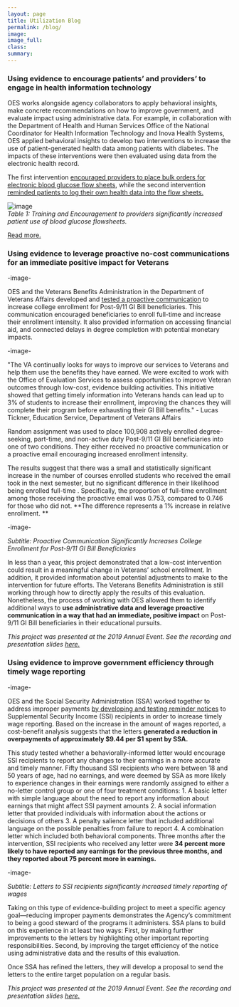 ```yaml
---
layout: page
title: Utilization Blog
permalink: /blog/
image:
image_full: 
class:
summary: 
---
```


### Using evidence to encourage patients’ and providers’ to engage in health information technology

OES works alongside agency collaborators to apply behavioral insights, make concrete recommendations on how to improve government, and evaluate impact using administrative data.
For example, in collaboration with the Department of Health and Human Services Office of the National Coordinator for Health Information Technology and Inova Health Systems, OES applied behavioral insights to develop two interventions to increase the use of patient-generated health data among patients with diabetes. The impacts of these interventions were then evaluated using data from the electronic health record. 

The first intervention <a href="https://oes.gsa.gov/projects/patient-health-data-provider-encouragement/">encouraged providers to place bulk orders for electronic blood glucose flow sheets</a>, while the second intervention  <a href="https://oes.gsa.gov/projects/patient-health-data-patient-reminders/">reminded patients to log their own health data into the flow sheets.</a>

![image](https://github.com/gsa-oes/office-of-evaluation-sciences/assets/img/project-images/blog1table1.png)
</br>
*Table 1: Training and Encouragement to providers significantly increased patient use of blood glucose flowsheets.*

<a href="https://oes.gsa.gov/blog/health-it-technology">Read more.</a>


### Using evidence to leverage proactive no-cost communications for an immediate positive impact for Veterans
-image-

OES and the Veterans Benefits Administration in the Department of Veterans Affairs developed and <a href="https://oes.gsa.gov/projects/gi-bill-proactive-communication/">tested a proactive communication</a> to increase college enrollment for Post-9/11 GI Bill beneficiaries. This communication encouraged beneficiaries to enroll full-time and increase their enrollment intensity. It also provided information on accessing financial aid, and connected delays in degree completion with potential monetary impacts. 

-image-

"The VA continually looks for ways to improve our services to Veterans and help them use the benefits they have earned.  We were excited to work with the Office of Evaluation Services to assess opportunities to improve Veteran outcomes through low-cost, evidence building activities.  This initiative showed that getting timely information into Veterans hands can lead up to 3% of students to increase their enrollment, improving the chances they will complete their program before exhausting their GI Bill benefits." - Lucas Tickner, Education Service, Department of Veterans Affairs

Random assignment was used to place 100,908 actively enrolled degree-seeking, part-time, and non-active duty Post-9/11 GI Bill beneficiaries into  one of two conditions. They either received no proactive communication or a proactive email encouraging increased enrollment intensity.  

The results suggest that there was a small and statistically significant increase in the number of courses enrolled students who received the email took in the next semester, but no significant difference in their likelihood being enrolled full-time . Specifically, the proportion of full-time enrollment among  those receiving the proactive email was 0.753, compared to 0.746 for those who did not. **The difference represents a 1% increase in relative enrollment. **

-image-

*Subtitle: Proactive Communication Significantly Increases College Enrollment for Post-9/11 GI Bill Beneficiaries*

In less than a year, this project demonstrated that a low-cost intervention could result in a meaningful change in Veterans’ school enrollment. In addition, it provided information about potential adjustments to make to the intervention for future efforts. The Veterans Benefits Administration is still working through how to directly apply the results of this evaluation. Nonetheless, the process of working with OES allowed them to identify additional ways to **use administrative data and leverage proactive communication in a way that had an immediate, positive impact** on Post-9/11 GI Bill beneficiaries in their educational pursuits.

*This project was presented at the 2019 Annual Event. See the recording and presentation slides <a href="https://oes.gsa.gov/2019annualevent/">here.</a>*








### Using evidence to improve government efficiency through timely wage reporting
-image-

OES and the Social Security Administration (SSA) worked together to address improper payments <a href="https://oes.gsa.gov/projects/ssi-wage-reporting/">by developing and testing reminder notices</a> to Supplemental Security Income (SSI) recipients in order to increase timely wage reporting. Based on the increase in the amount of wages reported, a cost-benefit analysis suggests that the letters **generated a reduction in overpayments of approximately $9.44 per $1 spent by SSA.**

This study tested whether a behaviorally-informed letter would encourage SSI recipients to report any changes to their earnings in a more accurate and timely manner. Fifty thousand SSI recipients who were between 18 and 50 years of age, had no earnings, and were deemed by SSA as more likely to experience changes in their earnings were randomly assigned to either a no-letter control group or one of four treatment conditions: 
    1. A basic letter with simple language about the need to report any information about earnings that might affect SSI payment amounts
    2. A social information letter that provided individuals with information about the actions or decisions of others
    3. A penalty salience letter that included additional language on the possible penalties from failure to report
    4. A combination letter which included both behavioral components. 
 Three months after the intervention, SSI recipients who received any letter were **34 percent more likely to have reported any earnings for the previous three months, and they reported about 75 percent more in earnings.**

-image-

*Subtitle: Letters to SSI recipients significantly increased timely reporting of wages*

Taking on this type of evidence-building project to meet a specific agency goal—reducing improper payments demonstrates the Agency’s commitment to being a good steward of the programs it administers. SSA plans to build on this experience in at least two ways: 
First, by making further improvements to the letters by highlighting other important reporting responsibilities. 
Second, by improving the target efficiency of the notice using administrative data and the results of this evaluation. 

Once SSA has refined the letters, they will develop a proposal to send the letters to the entire target population on a regular basis.     

*This project was presented at the 2019 Annual Event. See the recording and presentation slides <a href="https://oes.gsa.gov/2019annualevent/">here.</a>*
